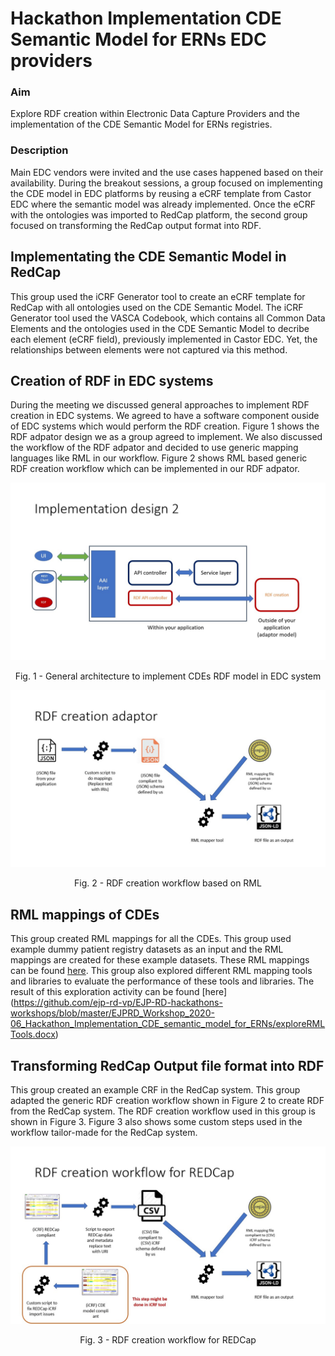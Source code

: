 # Hackathon Implementation CDE Semantic Model for ERNs EDC providers
### Aim
Explore RDF creation within Electronic Data Capture Providers and the implementation of the CDE Semantic Model <link> for ERNs registries.

 

### Description
Main EDC vendors were invited and the use cases happened based on their availability. During the breakout sessions, a group focused on implementing the CDE model in EDC platforms by reusing a eCRF template from Castor EDC where the semantic model was already implemented. Once the eCRF with the ontologies was imported to RedCap platform, the second group focused on transforming the RedCap output format into RDF.

 

## Implementating the CDE Semantic Model in RedCap
This group used the iCRF Generator tool to create an eCRF template for RedCap with all ontologies used on the CDE Semantic Model. The iCRF Generator tool used the VASCA Codebook, which contains all Common Data Elements and the ontologies used in the CDE Semantic Model to decribe each element (eCRF field), previously implemented in Castor EDC. Yet, the relationships between elements were not captured via this method.

## Creation of RDF in EDC systems
During the meeting we discussed general approaches to implement RDF creation in EDC systems. We agreed to have a software component ouside of EDC systems which would perform the RDF creation. Figure 1 shows the RDF adpator design we as a group agreed to implement. We also discussed the workflow of the RDF adpator and decided to use generic mapping languages like RML in our workflow. Figure 2 shows RML based generic RDF creation workflow which can be implemented in our RDF adpator.    

<p align="center"> 
     <img src="https://github.com/ejp-rd-vp/EJP-RD-hackathons-workshops/blob/master/EJPRD_Workshop_2020-06_Hackathon_Implementation_CDE_semantic_model_for_ERNs/images/implementing-cde.jpg">
</p> 
<p align="center"> Fig. 1 - General architecture to implement CDEs RDF model in EDC system</p>


<p align="center"> 
     <img src="https://github.com/ejp-rd-vp/EJP-RD-hackathons-workshops/blob/master/EJPRD_Workshop_2020-06_Hackathon_Implementation_CDE_semantic_model_for_ERNs/images/rdf-creation-pipeline.jpg">
</p> 
<p align="center"> Fig. 2 - RDF creation workflow based on RML</p>


## RML mappings of CDEs
This group created RML mappings for all the CDEs. This group used example dummy patient registry datasets as an input and the RML mappings are created for these example datasets. These RML mappings can be found [here](https://github.com/ejp-rd-vp/EJP-RD-hackathons-workshops/blob/master/EJPRD_Workshop_2020-06_Hackathon_Implementation_CDE_semantic_model_for_ERNs/Breakout3_codeRML.docx). This group also explored different RML mapping tools and libraries to evaluate the performance of these tools and libraries. The result of this exploration activity can be found [here] (https://github.com/ejp-rd-vp/EJP-RD-hackathons-workshops/blob/master/EJPRD_Workshop_2020-06_Hackathon_Implementation_CDE_semantic_model_for_ERNs/exploreRMLTools.docx)  


## Transforming RedCap Output file format into RDF
This group created an example CRF in the RedCap system. This group adapted the generic RDF creation workflow shown in Figure 2 to create RDF from the RedCap system. The RDF creation workflow used in this group is shown in Figure 3. Figure 3 also shows some custom steps used in the workflow tailor-made for the RedCap system.


<p align="center"> 
     <img src="https://github.com/ejp-rd-vp/EJP-RD-hackathons-workshops/blob/master/EJPRD_Workshop_2020-06_Hackathon_Implementation_CDE_semantic_model_for_ERNs/images/rdf-creation-pipeline-for-redcap.jpg">
</p> 
<p align="center"> Fig. 3 - RDF creation workflow for REDCap</p>
